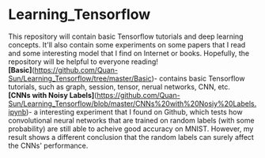 # Learning_Tensorflow
This repository will contain basic Tensorflow tutorials and deep learning concepts. It'll also contain some experiments on some papers that I read and some interesting model that I find on Internet or books. Hopefully, the repository will be helpful to everyone reading!   
**[Basic]**(https://github.com/Quan-Sun/Learning_Tensorflow/tree/master/Basic)- contains basic Tensorflow tutorials, such as graph, session, tensor, nerual networks, CNN, etc.   
**[CNNs with Noisy Labels]**(https://github.com/Quan-Sun/Learning_Tensorflow/blob/master/CNNs%20with%20Nosiy%20Labels.ipynb)- a interesting experiment that I found on Github, which tests how convolutional neural networks that are trained on random labels (with some probability) are still able to acheive good accuracy on MNIST. However, my result shows a different conclusion that the random labels can surely affect the CNNs' performance.

